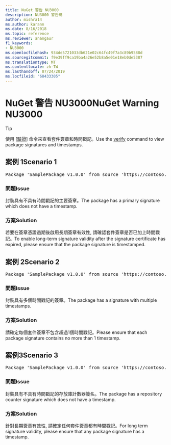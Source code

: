 ```yaml
---
title: NuGet 警告 NU3000
description: NU3000 警告碼
author: mishra14
ms.author: karann
ms.date: 8/16/2018
ms.topic: reference
ms.reviewer: anangaur
f1_keywords:
- NU3000
ms.openlocfilehash: 934de5721033db621e02c64fc49f7a3c89b9588d
ms.sourcegitcommit: f9e39ff9ca19ba4a26e52b8a5e01e18eb0de5387
ms.translationtype: MT
ms.contentlocale: zh-TW
ms.lasthandoff: 07/24/2019
ms.locfileid: "68433305"
---
```

# <a name="nuget-warning-nu3000"></a><span data-ttu-id="91811-103">NuGet 警告 NU3000</span><span class="sxs-lookup"><span data-stu-id="91811-103">NuGet Warning NU3000</span></span>

> [!Tip]
> <span data-ttu-id="91811-104">使用 [[驗證](../cli-reference/cli-ref-verify.md)] 命令來查看套件簽章和時間戳記。</span><span class="sxs-lookup"><span data-stu-id="91811-104">Use the [verify](../cli-reference/cli-ref-verify.md) command to view package signatures and timestamps.</span></span>

## <a name="scenario-1"></a><span data-ttu-id="91811-105">案例 1</span><span class="sxs-lookup"><span data-stu-id="91811-105">Scenario 1</span></span>

<pre>Package 'SamplePackage v1.0.0' from source 'https://contoso.com/index.json': The primary signature does not have a timestamp.</pre>

### <a name="issue"></a><span data-ttu-id="91811-106">問題</span><span class="sxs-lookup"><span data-stu-id="91811-106">Issue</span></span>

<span data-ttu-id="91811-107">封裝具有不具有時間戳記的主要簽章。</span><span class="sxs-lookup"><span data-stu-id="91811-107">The package has a primary signature which does not have a timestamp.</span></span>


### <a name="solution"></a><span data-ttu-id="91811-108">方案</span><span class="sxs-lookup"><span data-stu-id="91811-108">Solution</span></span>

<span data-ttu-id="91811-109">若要在簽章憑證過期後啟用長期簽章有效性, 請確認套件簽章是否已加上時間戳記。</span><span class="sxs-lookup"><span data-stu-id="91811-109">To enable long-term signature validity after the signature certificate has expired, please ensure that the package signature is timestamped.</span></span>



## <a name="scenario-2"></a><span data-ttu-id="91811-110">案例 2</span><span class="sxs-lookup"><span data-stu-id="91811-110">Scenario 2</span></span>

<pre>Package 'SamplePackage v1.0.0' from source 'https://contoso.com/index.json': Multiple timestamps are not accepted.</pre>

### <a name="issue"></a><span data-ttu-id="91811-111">問題</span><span class="sxs-lookup"><span data-stu-id="91811-111">Issue</span></span>

<span data-ttu-id="91811-112">封裝具有多個時間戳記的簽章。</span><span class="sxs-lookup"><span data-stu-id="91811-112">The package has a signature with multiple timestamps.</span></span>


### <a name="solution"></a><span data-ttu-id="91811-113">方案</span><span class="sxs-lookup"><span data-stu-id="91811-113">Solution</span></span>

<span data-ttu-id="91811-114">請確定每個套件簽章不包含超過1個時間戳記。</span><span class="sxs-lookup"><span data-stu-id="91811-114">Please ensure that each package signature contains no more than 1 timestamp.</span></span>



## <a name="scenario-3"></a><span data-ttu-id="91811-115">案例3</span><span class="sxs-lookup"><span data-stu-id="91811-115">Scenario 3</span></span>

<pre>Package 'SamplePackage v1.0.0' from source 'https://contoso.com/index.json': The repository countersignature does not have a timestamp.</pre>

### <a name="issue"></a><span data-ttu-id="91811-116">問題</span><span class="sxs-lookup"><span data-stu-id="91811-116">Issue</span></span>

<span data-ttu-id="91811-117">封裝具有不具有時間戳記的存放庫計數器簽名。</span><span class="sxs-lookup"><span data-stu-id="91811-117">The package has a repository counter signature which does not have a timestamp.</span></span>


### <a name="solution"></a><span data-ttu-id="91811-118">方案</span><span class="sxs-lookup"><span data-stu-id="91811-118">Solution</span></span>

<span data-ttu-id="91811-119">針對長期簽章有效性, 請確定任何套件簽章都有時間戳記。</span><span class="sxs-lookup"><span data-stu-id="91811-119">For long term signature validity, please ensure that any package signature has a timestamp.</span></span>


